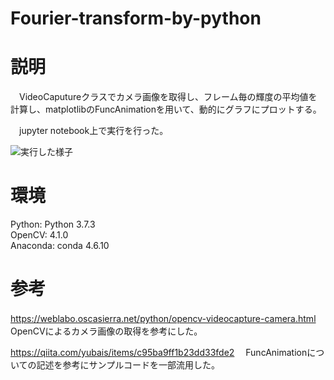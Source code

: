 # Fourier-transform-by-python
# 説明
　VideoCaputureクラスでカメラ画像を取得し、フレーム毎の輝度の平均値を計算し、matplotlibのFuncAnimationを用いて、動的にグラフにプロットする。 

　jupyter notebook上で実行を行った。
 
![実行した様子](result1.gif) 
 
# 環境
Python: Python 3.7.3  
OpenCV: 4.1.0  
Anaconda: conda 4.6.10  

# 参考
https://weblabo.oscasierra.net/python/opencv-videocapture-camera.html
　OpenCVによるカメラ画像の取得を参考にした。

https://qiita.com/yubais/items/c95ba9ff1b23dd33fde2
　FuncAnimationについての記述を参考にサンプルコードを一部流用した。
